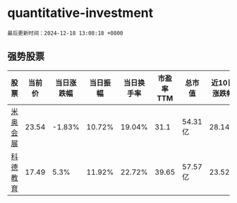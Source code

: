 # quantitative-investment

`最后更新时间：2024-12-18 13:08:18 +0800`

## 强势股票

|股票|当前价|当日涨跌幅|当日振幅|当日换手率|市盈率TTM|总市值|近10日涨跌幅|
|----|----|----|----|----|----|----|----|
|[米奥会展](https://xueqiu.com/S/SZ300795)|23.54|-1.83%|10.72%|19.04%|31.1|54.31亿|28.14%|
|[科德教育](https://xueqiu.com/S/SZ300192)|17.49|5.3%|11.92%|22.72%|39.65|57.57亿|23.52%|
